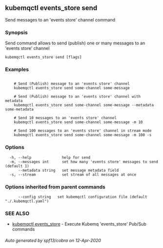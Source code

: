 ## kubemqctl events_store send

Send messages to an 'events store' channel command

### Synopsis

Send command allows to send (publish) one or many messages to an 'events store' channel

```
kubemqctl events_store send [flags]
```

### Examples

```

	# Send (Publish) message to an 'events store' channel
	kubemqctl events_store send some-channel some-message
	
	# Send (Publish) message to an 'events store' channel with metadata
	kubemqctl events_store send some-channel some-message --metadata some-metadata

	# Send 10 messages to an 'events store' channel
	kubemqctl events_store send some-channel some-message -m 10

	# Send 100 messages to an 'events store' channel in stream mode
	kubemqctl events_store send some-channel some-message -m 100 -s

```

### Options

```
  -h, --help              help for send
  -m, --messages int      set how many 'events store' messages to send (default 1)
      --metadata string   set message metadata field
  -s, --stream            set stream of all messages at once
```

### Options inherited from parent commands

```
      --config string   set kubemqctl configuration file (default "./.kubemqctl.yaml")
```

### SEE ALSO

* [kubemqctl events_store](kubemqctl_events_store.md)	 - Execute Kubemq 'events_store' Pub/Sub commands

###### Auto generated by spf13/cobra on 12-Apr-2020
